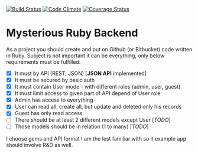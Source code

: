 [![Build Status](https://travis-ci.org/crasome/mysterious-api.svg?branch=master)](https://travis-ci.org/crasome/mysterious-api)
[![Code Climate](https://codeclimate.com/github/crasome/mysterious-api/badges/gpa.svg)](https://codeclimate.com/github/crasome/mysterious-api)
[![Coverage Status](https://coveralls.io/repos/crasome/mysterious-api/badge.png?branch=master)](https://coveralls.io/r/crasome/mysterious-api?branch=master)


# Mysterious Ruby Backend

As a project you should create and put on Github (or Bitbucket) code written in Ruby. Subject is
not important it can be everything, only below requirements must be fulfilled:

- [x] It must by API (REST, JSON) [**JSON API** implemented]
- [x] It must be secured by basic auth
- [x] It must contain User mode - with different roles (admin, user, guest)
- [x] It must limit access to given part of API depend of User role
- [x] Admin has access to everything
- [x] User can read all, create all, but update and deleted only his records
- [x] Guest has only read access
- [ ] There should be at least 2 different models except User [_TODO_]
- [ ] Those models should be in relation (1 to many) [_TODO_]

I choose gems and API format I am the lest familiar with so it example app should
involve R&D as well.

